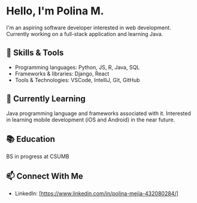 # Hello, I'm Polina M.

I'm an aspiring software developer interested in web development. Currently working on a full-stack application and learning Java.

## 🔧 Skills & Tools
- Programming languages: Python, JS, R, Java, SQL
- Frameworks & libraries: Django, React
- Tools & Technologies: VSCode, IntelliJ, Git, GitHub

## 🌱 Currently Learning
Java programming language and frameworks associated with it. Interested in learning mobile development (iOS and Android) in the near future.

## 📚 Education
BS in progress at CSUMB

## 📫 Connect With Me
- LinkedIn: [https://www.linkedin.com/in/polina-mejia-432080284/]

